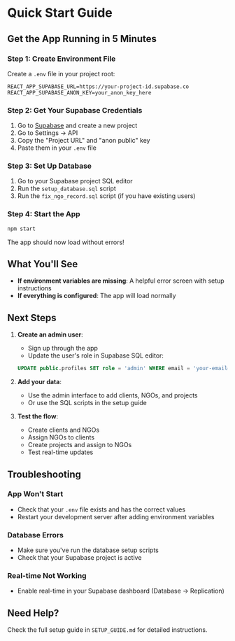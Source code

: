 # Quick Start Guide

## Get the App Running in 5 Minutes

### Step 1: Create Environment File
Create a `.env` file in your project root:

```env
REACT_APP_SUPABASE_URL=https://your-project-id.supabase.co
REACT_APP_SUPABASE_ANON_KEY=your_anon_key_here
```

### Step 2: Get Your Supabase Credentials
1. Go to [Supabase](https://supabase.com) and create a new project
2. Go to Settings → API
3. Copy the "Project URL" and "anon public" key
4. Paste them in your `.env` file

### Step 3: Set Up Database
1. Go to your Supabase project SQL editor
2. Run the `setup_database.sql` script
3. Run the `fix_ngo_record.sql` script (if you have existing users)

### Step 4: Start the App
```bash
npm start
```

The app should now load without errors!

## What You'll See

- **If environment variables are missing**: A helpful error screen with setup instructions
- **If everything is configured**: The app will load normally

## Next Steps

1. **Create an admin user**:
   - Sign up through the app
   - Update the user's role in Supabase SQL editor:
   ```sql
   UPDATE public.profiles SET role = 'admin' WHERE email = 'your-email@example.com';
   ```

2. **Add your data**:
   - Use the admin interface to add clients, NGOs, and projects
   - Or use the SQL scripts in the setup guide

3. **Test the flow**:
   - Create clients and NGOs
   - Assign NGOs to clients
   - Create projects and assign to NGOs
   - Test real-time updates

## Troubleshooting

### App Won't Start
- Check that your `.env` file exists and has the correct values
- Restart your development server after adding environment variables

### Database Errors
- Make sure you've run the database setup scripts
- Check that your Supabase project is active

### Real-time Not Working
- Enable real-time in your Supabase dashboard (Database → Replication)

## Need Help?

Check the full setup guide in `SETUP_GUIDE.md` for detailed instructions. 